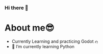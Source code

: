 ### Hi there 👋

<!--
**ChyavanShenoy/ChyavanShenoy** is a ✨ _special_ ✨ repository because its `README.md` (this file) appears on your GitHub profile.

Here are some ideas to get you started:

- 🔭 I’m currently working on ...
- 🌱 I’m currently learning ...
- 👯 I’m looking to collaborate on ...
- 🤔 I’m looking for help with ...
- 💬 Ask me about ...
- 📫 How to reach me: ...
- 😄 Pronouns: ...
- ⚡ Fun fact: ...
-->

# About me:sunglasses:
- Currently Learning and practicing Godot <img src="https://user-images.githubusercontent.com/32121448/179801489-d4d9de6c-443a-480d-8c58-87266af4bd34.png" alt="Godot icon" style="heigh: 10px; width: 10px" />
- 🌱 I’m currently learning Python
